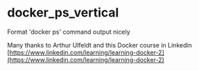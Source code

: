 # docker_ps_vertical
Format 'docker ps' command output nicely

Many thanks to Arthur Ulfeldt and this Docker course in Linkedin
[https://www.linkedin.com/learning/learning-docker-2](https://www.linkedin.com/learning/learning-docker-2)
